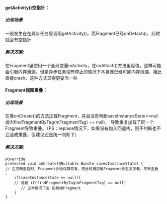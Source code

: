#### getActivity()空指针：
##### 出现场景
一般发生在在异步任务里调用getActivity()，而Fragment已经onDetach()，此时就会有空指针

##### 解决方案:
在Fragment里使用一个全局变量mActivity，在onAttach()方法里赋值，这样可能会引起内存泄漏，但是异步任务没有停止的情况下本身就已经可能内存泄漏，相比直接crash，这种方式显得更妥当一些

#### Fragment视图重叠：
##### 出现场景
在类onCreate()的方法加载Fragment，并且没有判断saveInstanceState==null或if(findFragmentByTag(mFragmentTag) == null)，
导致重复加载了同一个Fragment导致重叠。（PS：replace情况下，如果没有加入回退栈，则不判断也不会造成重叠，但建议还是统一判断下）

##### 解决方案:
```
@Override 
protected void onCreate(@Nullable Bundle savedInstanceState) {
// 在页面重启时，Fragment会被保存恢复，而此时再加载Fragment会重复加载，导致重叠 ;
    if(saveInstanceState == null){
    // 或者 if(findFragmentByTag(mFragmentTag) == null)
       // 正常情况下去 加载根Fragment 
    } 
}
```
